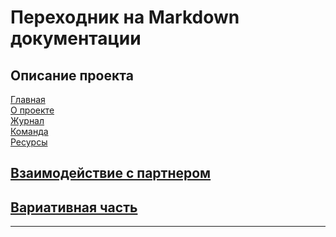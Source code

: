 # Переходник на Markdown документации

## Описание проекта
[Главная](index.md)<br>
[О проекте](about.md)<br>
[Журнал](journal.md)<br>
[Команда](team.md)<br>
[Ресурсы](resourses.md)<br>

## [Взаимодействие с партнером](Interaction.md)
## [Вариативная часть](REPORT.md)
---
